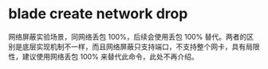 # blade create network drop
网络屏蔽实验场景，同网络丢包 100%，后续会使用丢包 100% 替代。两者的区别是底层实现机制不一样，而且网络屏蔽只支持端口，不支持整个网卡，具有局限性，建议使用网络丢包 100% 来替代此命令，此处不再介绍。